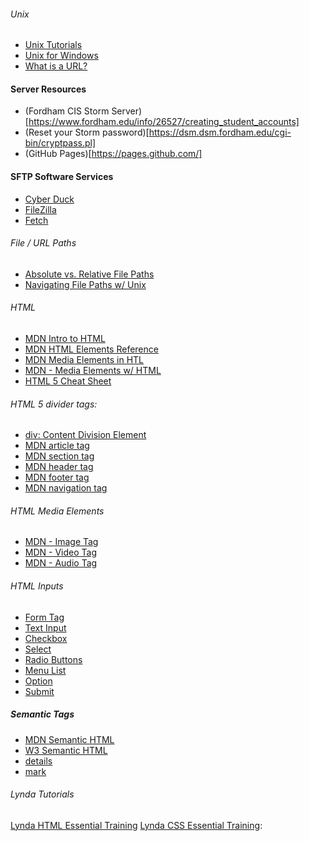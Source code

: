 ###### Unix
* [Unix Tutorials](http://www.ee.surrey.ac.uk/Teaching/Unix/)
* [Unix for Windows](https://www.lemoda.net/windows/windows2unix/windows2unix.html)
* [What is a URL?](https://developer.mozilla.org/en-US/docs/Learn/Common_questions/What_is_a_URL)

#### Server Resources
* (Fordham CIS Storm Server)[https://www.fordham.edu/info/26527/creating_student_accounts]
* (Reset your Storm password)[https://dsm.dsm.fordham.edu/cgi-bin/cryptpass.pl]
* (GitHub Pages)[https://pages.github.com/]

#### SFTP Software Services
* [Cyber Duck](https://cyberduck.io/)
* [FileZilla](https://filezilla-project.org/)
* [Fetch](https://fetchsoftworks.com/)


###### File / URL Paths
* [Absolute vs. Relative File Paths](https://www.coffeecup.com/help/articles/absolute-vs-relative-pathslinks/)
* [Navigating File Paths w/ Unix](https://swcarpentry.github.io/shell-novice/02-filedir/)

###### HTML
* [MDN Intro to HTML](https://developer.mozilla.org/en-US/docs/Learn/HTML/Introduction_to_HTML)
* [MDN HTML Elements Reference](https://developer.mozilla.org/en-US/docs/Web/HTML/Element)
* [MDN Media Elements in HTL](https://developer.mozilla.org/en-US/docs/Web/HTML/Supported_media_formats)
* [MDN - Media Elements w/ HTML](https://developer.mozilla.org/en-US/docs/Web/HTML/Supported_media_formats)
* [HTML 5 Cheat Sheet](https://websitesetup.org/html5-cheat-sheet/)

###### HTML 5 divider tags:
* [div: Content Division Element](https://developer.mozilla.org/en-US/docs/Web/HTML/Element/div)
* [MDN article tag](https://developer.mozilla.org/en-US/docs/Web/HTML/Element/article)
* [MDN section tag ](https://developer.mozilla.org/en-US/docs/Web/HTML/Element/section)
* [MDN header tag](https://developer.mozilla.org/en-US/docs/Web/HTML/Element/header)
* [MDN footer tag](https://developer.mozilla.org/en-US/docs/Web/HTML/Element/footer)
* [MDN navigation tag](https://developer.mozilla.org/en-US/docs/Web/HTML/Element/nav)

###### HTML Media Elements
* [MDN - Image Tag](https://developer.mozilla.org/en-US/docs/Web/HTML/Element/img)
* [MDN - Video Tag](https://developer.mozilla.org/en-US/docs/Web/HTML/Element/video)
* [MDN - Audio Tag](https://developer.mozilla.org/en-US/docs/Web/HTML/Element/audio)
###### HTML Inputs
* [Form Tag](https://developer.mozilla.org/en-US/docs/Web/HTML/Element/form)
* [Text Input](https://developer.mozilla.org/en-US/docs/Web/HTML/Element/input)
* [Checkbox](https://developer.mozilla.org/en-US/docs/Web/HTML/Element/input/checkbox)
* [Select](https://developer.mozilla.org/en-US/docs/Web/HTML/Element/select)
* [Radio Buttons](https://developer.mozilla.org/en-US/docs/Web/HTML/Element/input/radio)
* [Menu List](https://developer.mozilla.org/en-US/docs/Mozilla/Tech/XUL/menulist)
* [Option](https://developer.mozilla.org/en-US/docs/Web/HTML/Element/option)
* [Submit](https://developer.mozilla.org/en-US/docs/Web/HTML/Element/input/submit)

##### Semantic Tags
* [MDN Semantic HTML](https://developer.mozilla.org/en-US/docs/Glossary/Semantics)
* [W3 Semantic HTML](https://www.w3schools.com/html/html5_semantic_elements.asp)
* [details](https://developer.mozilla.org/en-US/docs/Web/HTML/Element/details)
* [mark](https://developer.mozilla.org/en-US/docs/Web/HTML/Element/mark)
###### Lynda Tutorials
[Lynda HTML Essential Training](https://www.lynda.com/Web-Development-tutorials/HTML-Essential-Training/170427-2.html)
[Lynda CSS Essential Training](https://www.lynda.com/CSS-tutorials/CSS-Essential-Training-1/569190-2.html):